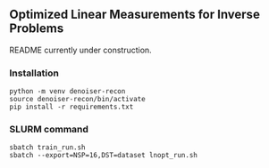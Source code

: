 ## Optimized Linear Measurements for Inverse Problems

README currently under construction.

### Installation
```
python -m venv denoiser-recon
source denoiser-recon/bin/activate
pip install -r requirements.txt
```

### SLURM command
```
sbatch train_run.sh
sbatch --export=NSP=16,DST=dataset lnopt_run.sh 
```
